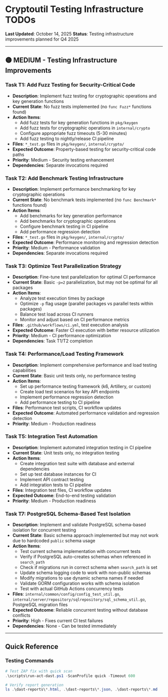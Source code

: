 # Cryptoutil Testing Infrastructure TODOs

**Last Updated**: October 14, 2025
**Status**: Testing infrastructure improvements planned for Q4 2025

---

## 🟡 MEDIUM - Testing Infrastructure Improvements

### Task T1: Add Fuzz Testing for Security-Critical Code
- **Description**: Implement fuzz testing for cryptographic operations and key generation functions
- **Current State**: No fuzz tests implemented (no `func Fuzz*` functions found)
- **Action Items**:
  - Add fuzz tests for key generation functions in `pkg/keygen`
  - Add fuzz tests for cryptographic operations in `internal/crypto`
  - Configure appropriate fuzz timeouts (5-30 minutes)
  - Add fuzz testing to nightly/release CI pipeline
- **Files**: `*_test.go` files in `pkg/keygen/`, `internal/crypto/`
- **Expected Outcome**: Property-based testing for security-critical code paths
- **Priority**: Medium - Security testing enhancement
- **Dependencies**: Separate invocations required

### Task T2: Add Benchmark Testing Infrastructure
- **Description**: Implement performance benchmarking for key cryptographic operations
- **Current State**: No benchmark tests implemented (no `func Benchmark*` functions found)
- **Action Items**:
  - Add benchmarks for key generation performance
  - Add benchmarks for cryptographic operations
  - Configure benchmark testing in CI pipeline
  - Add performance regression detection
- **Files**: `*_test.go` files in `pkg/keygen/`, `internal/crypto/`
- **Expected Outcome**: Performance monitoring and regression detection
- **Priority**: Medium - Performance validation
- **Dependencies**: Separate invocations required

### Task T3: Optimize Test Parallelization Strategy
- **Description**: Fine-tune test parallelization for optimal CI performance
- **Current State**: Basic `-p=2` parallelization, but may not be optimal for all packages
- **Action Items**:
  - Analyze test execution times by package
  - Optimize `-p` flag usage (parallel packages vs parallel tests within packages)
  - Balance test load across CI runners
  - Monitor and adjust based on CI performance metrics
- **Files**: `.github/workflows/ci.yml`, test execution analysis
- **Expected Outcome**: Faster CI execution with better resource utilization
- **Priority**: Medium - CI performance optimization
- **Dependencies**: Task T1/T2 completion

### Task T4: Performance/Load Testing Framework
- **Description**: Implement comprehensive performance and load testing capabilities
- **Current State**: Basic unit tests only, no performance testing
- **Action Items**:
  - Set up performance testing framework (k6, Artillery, or custom)
  - Create load test scenarios for key API endpoints
  - Implement performance regression detection
  - Add performance testing to CI pipeline
- **Files**: Performance test scripts, CI workflow updates
- **Expected Outcome**: Automated performance validation and regression detection
- **Priority**: Medium - Production readiness

### Task T5: Integration Test Automation
- **Description**: Implement automated integration testing in CI pipeline
- **Current State**: Unit tests only, no integration testing
- **Action Items**:
  - Create integration test suite with database and external dependencies
  - Set up test database instances for CI
  - Implement API contract testing
  - Add integration tests to CI pipeline
- **Files**: Integration test files, CI workflow updates
- **Expected Outcome**: End-to-end testing validation
- **Priority**: Medium - Production readiness

### Task T7: PostgreSQL Schema-Based Test Isolation
- **Description**: Implement and validate PostgreSQL schema-based isolation for concurrent testing
- **Current State**: Basic schema approach implemented but may not work due to hardcoded `public` schema usage
- **Action Items**:
  - Test current schema implementation with concurrent tests
  - Verify if PostgreSQL auto-creates schemas when referenced in `search_path`
  - Check if migrations run in correct schema when `search_path` is set
  - Update schema logging code to work with non-public schemas
  - Modify migrations to use dynamic schema names if needed
  - Validate GORM configuration works with schema isolation
  - Test with actual GitHub Actions concurrency tests
- **Files**: `internal/common/config/config_test_util.go`, `internal/server/repository/sqlrepository/sql_schema_util.go`, PostgreSQL migration files
- **Expected Outcome**: Reliable concurrent testing without database conflicts
- **Priority**: High - Fixes current CI test failures
- **Dependencies**: None - Can be tested immediately

---

## Quick Reference

### Testing Commands
```powershell
# Test ZAP fix with quick scan
.\scripts\run-act-dast.ps1 -ScanProfile quick -Timeout 600

# Verify report generation
ls .\dast-reports\*.html, .\dast-reports\*.json, .\dast-reports\*.md
```
